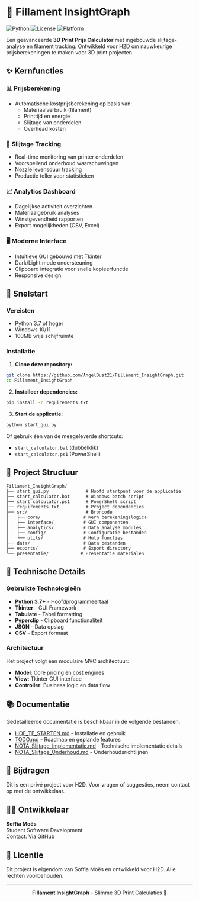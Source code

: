# 🎯 Fillament InsightGraph

[![Python](https://img.shields.io/badge/Python-3.7+-blue.svg)](https://www.python.org/downloads/)
[![License](https://img.shields.io/badge/License-Proprietary-red.svg)](LICENSE)
[![Platform](https://img.shields.io/badge/Platform-Windows-green.svg)](https://www.microsoft.com/windows)

Een geavanceerde **3D Print Prijs Calculator** met ingebouwde slijtage-analyse en filament tracking. Ontwikkeld voor H2D om nauwkeurige prijsberekeningen te maken voor 3D print projecten.

## ✨ Kernfuncties

### 📊 **Prijsberekening**
- Automatische kostprijsberekening op basis van:
  - Materiaalverbruik (filament)
  - Printtijd en energie
  - Slijtage van onderdelen
  - Overhead kosten

### 🔧 **Slijtage Tracking**
- Real-time monitoring van printer onderdelen
- Voorspellend onderhoud waarschuwingen
- Nozzle levensduur tracking
- Productie teller voor statistieken

### 📈 **Analytics Dashboard**
- Dagelijkse activiteit overzichten
- Materiaalgebruik analyses
- Winstgevendheid rapporten
- Export mogelijkheden (CSV, Excel)

### 🖥️ **Moderne Interface**
- Intuïtieve GUI gebouwd met Tkinter
- Dark/Light mode ondersteuning
- Clipboard integratie voor snelle kopieerfunctie
- Responsive design

## 🚀 Snelstart

### Vereisten
- Python 3.7 of hoger
- Windows 10/11
- 100MB vrije schijfruimte

### Installatie

1. **Clone deze repository:**
```bash
git clone https://github.com/AngelDust21/Fillament_InsightGraph.git
cd Fillament_InsightGraph
```

2. **Installeer dependencies:**
```bash
pip install -r requirements.txt
```

3. **Start de applicatie:**
```bash
python start_gui.py
```

Of gebruik één van de meegeleverde shortcuts:
- `start_calculator.bat` (dubbelklik)
- `start_calculator.ps1` (PowerShell)

## 📁 Project Structuur

```
Fillament_InsightGraph/
├── start_gui.py              # Hoofd startpunt voor de applicatie
├── start_calculator.bat      # Windows batch script
├── start_calculator.ps1      # PowerShell script
├── requirements.txt          # Project dependencies
├── src/                      # Broncode
│   ├── core/                # Kern berekeningslogica
│   ├── interface/           # GUI componenten
│   ├── analytics/           # Data analyse modules
│   ├── config/              # Configuratie bestanden
│   └── utils/               # Hulp functies
├── data/                    # Data bestanden
├── exports/                 # Export directory
└── presentatie/            # Presentatie materialen
```

## 🔬 Technische Details

### Gebruikte Technologieën
- **Python 3.7+** - Hoofdprogrammeertaal
- **Tkinter** - GUI Framework
- **Tabulate** - Tabel formatting
- **Pyperclip** - Clipboard functionaliteit
- **JSON** - Data opslag
- **CSV** - Export formaat

### Architectuur
Het project volgt een modulaire MVC architectuur:
- **Model**: Core pricing en cost engines
- **View**: Tkinter GUI interface
- **Controller**: Business logic en data flow

## 📚 Documentatie

Gedetailleerde documentatie is beschikbaar in de volgende bestanden:
- [HOE_TE_STARTEN.md](HOE_TE_STARTEN.md) - Installatie en gebruik
- [TODO.md](TODO.md) - Roadmap en geplande features
- [NOTA_Slijtage_Implementatie.md](NOTA_Slijtage_Implementatie.md) - Technische implementatie details
- [NOTA_Slijtage_Onderhoud.md](NOTA_Slijtage_Onderhoud.md) - Onderhoudsrichtlijnen

## 🤝 Bijdragen

Dit is een privé project voor H2D. Voor vragen of suggesties, neem contact op met de ontwikkelaar.

## 👩‍💻 Ontwikkelaar

**Soffia Moës**  
Student Software Development  
Contact: [Via GitHub](https://github.com/AngelDust21)

## 📄 Licentie

Dit project is eigendom van Soffia Moës en ontwikkeld voor H2D. Alle rechten voorbehouden.

---

<p align="center">
  <strong>Fillament InsightGraph</strong> - Slimme 3D Print Calculaties 🚀
</p> 